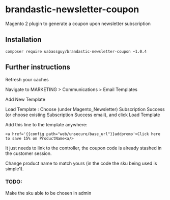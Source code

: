 # brandastic-newsletter-coupon
Magento 2 plugin to generate a coupon upon newsletter subscription

## Installation
`composer require uabassguy/brandastic-newsletter-coupon ~1.0.4`

## Further instructions
Refresh your caches

Navigate to MARKETING > Communications > Email Templates

Add New Template

Load Template : Choose (under Magento_Newsletter) Subscription Success (or choose existing Subscription Success email), and click Load Template

Add this line to the template anywhere:

    <a href='{{config path="web/unsecure/base_url"}}addpromo'>Click here to save 15% on ProductName<a/>

It just needs to link to the controller, the coupon code is already stashed in the customer session.

Change product name to match yours (in the code the sku being used is simple1).

### TODO:
Make the sku able to be chosen in admin